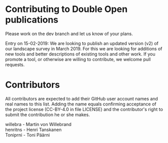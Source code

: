 # Contributing to Double Open publications

Please work on the dev branch and let us know of your plans.

Entry on 15-02-2019: We are looking to publish an updated version (v2) of our landscape survey in March 2019. For this we are looking for additions of new tools and better descriptions of existing tools and other work. If you promote a tool, or otherwise are willing to contribute, we welcome pull requests. 

# Contributors
All contributors are expected to add their GitHub user account names and real names to this list. Adding the name equals confirming acceptance of the project license (CC-BY-4.0 in file LICENSE) and the contributor's right to submit the contribution he or she makes.

willebra - Martin von Willebrand  
henritns - Henri Tanskanen  
Toniprni - Toni Päärni   